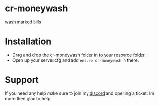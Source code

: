 # cr-moneywash

wash marked bills

# Installation

- Drag and drop the cr-moneywash folder in to your resource folder.
- Open up your server.cfg and add `ensure cr-moneywash` in there.


# Support

If you need any help make sure to join my [discord](https://discord.gg/PVc7QqxcXm) and opening a ticket. Im more then glad to help
